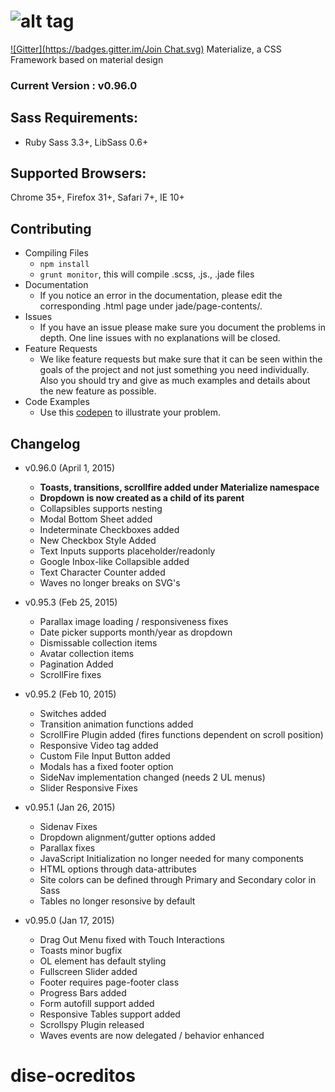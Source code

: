 ![alt tag](https://raw.github.com/dogfalo/materialize/master/images/materialize.gif)
===========

[![Gitter](https://badges.gitter.im/Join Chat.svg)](https://gitter.im/Dogfalo/materialize?utm_source=badge&utm_medium=badge&utm_campaign=pr-badge&utm_content=badge)
Materialize, a CSS Framework based on material design

### Current Version : v0.96.0

## Sass Requirements:
- Ruby Sass 3.3+, LibSass 0.6+

## Supported Browsers:
Chrome 35+, Firefox 31+, Safari 7+, IE 10+

## Contributing
- Compiling Files
  - `npm install`
  - `grunt monitor`, this will compile .scss, .js., .jade files
- Documentation
  - If you notice an error in the documentation, please edit the corresponding .html page under jade/page-contents/.
- Issues
  - If you have an issue please make sure you document the problems in depth. One line issues with no explanations will be closed.
- Feature Requests
  - We like feature requests but make sure that it can be seen within the goals of the project and not just something you need individually. Also you should try and give as much examples and details about the new feature as possible.
- Code Examples
  - Use this [codepen](http://codepen.io/Dogfalo/pen/xbzPQV) to illustrate your problem.

## Changelog
- v0.96.0 (April 1, 2015)
  - **Toasts, transitions, scrollfire added under Materialize namespace**
  - **Dropdown is now created as a child of its parent**
  - Collapsibles supports nesting
  - Modal Bottom Sheet added
  - Indeterminate Checkboxes added
  - New Checkbox Style Added
  - Text Inputs supports placeholder/readonly
  - Google Inbox-like Collapsible added
  - Text Character Counter added
  - Waves no longer breaks on SVG's

- v0.95.3 (Feb 25, 2015)
  - Parallax image loading / responsiveness fixes
  - Date picker supports month/year as dropdown
  - Dismissable collection items
  - Avatar collection items
  - Pagination Added
  - ScrollFire fixes

- v0.95.2 (Feb 10, 2015)
  - Switches added
  - Transition animation functions added
  - ScrollFire Plugin added (fires functions dependent on scroll position)
  - Responsive Video tag added
  - Custom File Input Button added
  - Modals has a fixed footer option
  - SideNav implementation changed (needs 2 UL menus)
  - Slider Responsive Fixes

- v0.95.1 (Jan 26, 2015)
  - Sidenav Fixes
  - Dropdown alignment/gutter options added
  - Parallax fixes
  - JavaScript Initialization no longer needed for many components
  - HTML options through data-attributes
  - Site colors can be defined through Primary and Secondary color in Sass
  - Tables no longer resonsive by default

- v0.95.0 (Jan 17, 2015)
  - Drag Out Menu fixed with Touch Interactions
  - Toasts minor bugfix
  - OL element has default styling
  - Fullscreen Slider added
  - Footer requires page-footer class
  - Progress Bars added
  - Form autofill support added
  - Responsive Tables support added
  - Scrollspy Plugin released
  - Waves events are now delegated / behavior enhanced
# dise-ocreditos 
